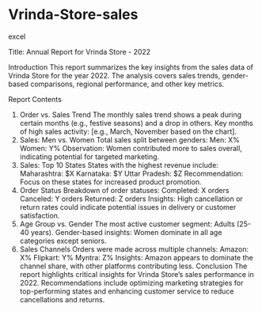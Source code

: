 # Vrinda-Store-sales
excel  

Title: Annual Report for Vrinda Store - 2022

Introduction
This report summarizes the key insights from the sales data of Vrinda Store for the year 2022. The analysis covers sales trends, gender-based comparisons, regional performance, and other key metrics.

Report Contents
1. Order vs. Sales Trend
The monthly sales trend shows a peak during certain months (e.g., festive seasons) and a drop in others.
Key months of high sales activity: [e.g., March, November based on the chart].
2. Sales: Men vs. Women
Total sales split between genders:
Men: X%
Women: Y%
Observation: Women contributed more to sales overall, indicating potential for targeted marketing.
3. Sales: Top 10 States
States with the highest revenue include:
Maharashtra: $X
Karnataka: $Y
Uttar Pradesh: $Z
Recommendation: Focus on these states for increased product promotion.
4. Order Status
Breakdown of order statuses:
Completed: X orders
Canceled: Y orders
Returned: Z orders
Insights: High cancellation or return rates could indicate potential issues in delivery or customer satisfaction.
5. Age Group vs. Gender
The most active customer segment: Adults (25-40 years).
Gender-based insights: Women dominate in all age categories except seniors.
6. Sales Channels
Orders were made across multiple channels:
Amazon: X%
Flipkart: Y%
Myntra: Z%
Insights: Amazon appears to dominate the channel share, with other platforms contributing less.
Conclusion
The report highlights critical insights for Vrinda Store’s sales performance in 2022. Recommendations include optimizing marketing strategies for top-performing states and enhancing customer service to reduce cancellations and returns.
